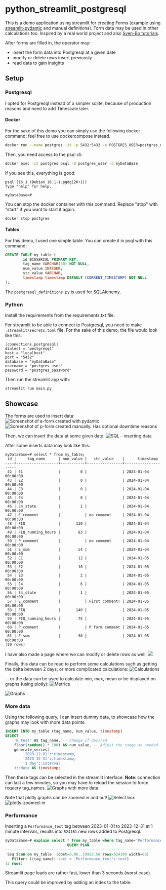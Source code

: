 # python_streamlit_postgresql
This is a demo application using streamlit for creating Forms (example using [streamlit-pydantic](https://github.com/LukasMasuch/streamlit-pydantic) and manual definitions). Form data may be used in other calculations too. Inspired by a real world project and also [Sven-Bo tutorials](https://github.com/Sven-Bo/google-sheets-data-entry-form-with-streamlit/blob/main/vendor_app.py).

After forms are filled in, the operator may:
- insert the form data into Postgresql at a given date
- modify or delete rows insert previously
- read data to gain insights

## Setup
### Postgresql
I opted for Postgresql instead of a simpler sqlite, because of production reasons and need to add Timescale later.

#### Docker
For the sake of this demo you can simply use the following docker command; feel free to use dockercompose instead.
```sh
docker run --name postgres -it -p 5432:5432 -e POSTGRES_USER=postgres_user -e POSTGRES_PASSWORD=postgres_password -e POSTGRES_DB=myDataBase postgres
```

Then, you need access to the psql cli:
```sh
docker exec -it postgres psql -U postgres_user -d myDataBase
```

If you see this, everything is good:
```
psql (16.1 (Debian 16.1-1.pgdg120+1))
Type "help" for help.

myDataBase=#
```

You can stop the docker container with this command. Replace "stop" with "start" if you want to start it again.
```sh
docker stop postgres
```

#### Tables
For this demo, I used one simple table. You can create it in psql with this command:
```sql
CREATE TABLE my_table (
        id BIGSERIAL PRIMARY KEY,
        tag_name VARCHAR(80) NOT NULL,
        num_value INTEGER,
        str_value VARCHAR,
        timestamp timestamp DEFAULT (CURRENT_TIMESTAMP) NOT NULL
);
```

The `postgresql_definitions.py` is used for SQLAlchemy.

### Python 
Install the requirements from the requirements.txt file.

For streamlit to be able to connect to Postgresql, you need to make `.streamlit/secrets.toml` file. For the sake of this demo, the file would look like this:
```
[connections.postgresql]
dialect = "postgresql"
host = "localhost"
port = "5432"
database = "myDataBase"
username = "postgres_user"
password = "postgres_password"
```

Then run the streamlit app with:
```sh
streamlit run main.py
```

## Showcase
The forms are used to insert data:
![Screenshot of e-form created with pydantic](./images/e-form.png)
![Screenshot of p-form created manually. Has optional downtime reasons](./images/p-form.png)

Then, we can insert the data at some given date:
![SQL - inserting data](./images/sql-insert.png)

After some inserts data may look like this:
```
myDataBase=# select * from my_table;
 id |     tag_name      | num_value |   str_value    |      timestamp      
----+-------------------+-----------+----------------+---------------------
 42 | E1                |         0 |                | 2024-01-04 00:00:00
 43 | E2                |         0 |                | 2024-01-04 00:00:00
 44 | E3                |         0 |                | 2024-01-04 00:00:00
 45 | E4                |         0 |                | 2024-01-04 00:00:00
 46 | E4_state          |         1 |                | 2024-01-04 00:00:00
 47 | E_comment         |           | no comment     | 2024-01-04 00:00:00
 48 | FIQ               |       130 |                | 2024-01-04 00:00:00
 49 | FIQ_running_hours |        83 |                | 2024-01-04 00:00:00
 50 | P_comment         |           | no comment     | 2024-01-04 00:00:00
 51 | E_sum             |        54 |                | 2024-01-04 00:00:00
 52 | E1                |        12 |                | 2024-01-05 00:00:00
 53 | E2                |        10 |                | 2024-01-05 00:00:00
 54 | E3                |         2 |                | 2024-01-05 00:00:00
 55 | E4                |         6 |                | 2024-01-05 00:00:00
 56 | E4_state          |         1 |                | 2024-01-05 00:00:00
 57 | E_comment         |           | First comment! | 2024-01-05 00:00:00
 58 | FIQ               |       140 |                | 2024-01-05 00:00:00
 59 | FIQ_running_hours |        75 |                | 2024-01-05 00:00:00
 60 | P_comment         |           | P form comment | 2024-01-05 00:00:00
 61 | E_sum             |        30 |                | 2024-01-05 00:00:00
(20 rows)
```

I have also made a page where we can modify or delete rows as well:
![](./images/sql-modify-rows.png)

Finally, this data can be read to perform some calculations such as getting the delta between 2 days, or more complicated calculations:
![Calculations](./images/sql-calculations.png)

... or the data can be used to calculate min, max, mean or be displayed on graphs (using plotly):
![Metrics](./images/sql-metrics.png)

![Graphs](./images/sql-metrics-plotly.png)

### More data

Using the following query, I can insert dummy data, to showcase how the graphs may look with more data points.
```SQL 
INSERT INTO my_table (tag_name, num_value, timestamp)
SELECT
    'E_test' AS tag_name, -- Change if desired
    floor(random() * 100) AS num_value, -- Adjust the range as needed
    generate_series(
        '2023-12-01'::timestamp,
        '2023-12-31'::timestamp,
        '1 day'::interval
    )::date AS timestamp;
```

Then these tags can be selected in the streamlit interface. **Note**: connection can last a few minutes, so you may have to reload the session to force requery tag_names.
![Graphs with more data](./images/sql-metrics-plotly2.png)

Note that plotly graphs can be zoomed in and out!
![Select box](./images/plotly-selectbox.png)
![plotly-zoomed-in](./images/plotly-zoomed-in.png)


### Performance 
Inserting a `Performance_test` tag between 2023-01-01 to 2023-12-31 at 1 minute intervals, results into `524161` new rows added to Postgresql.

```SQL 
myDataBase=# explain select * from my_table where tag_name='Performance_test';
                            QUERY PLAN                            
------------------------------------------------------------------
 Seq Scan on my_table  (cost=0.00..10922.56 rows=524180 width=68)
   Filter: ((tag_name)::text = 'Performance_test'::text)
(2 rows)
```

Streamlit page loads are rather fast, lower than 3 seconds (worst case).

This query could be improved by adding an index to the table.
